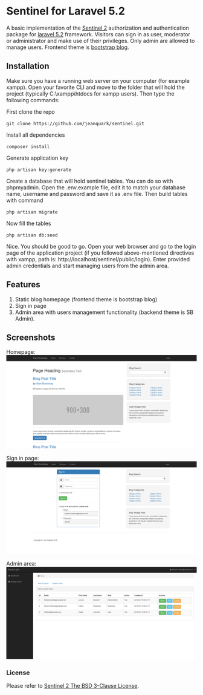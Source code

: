 # Sentinel for Laravel 5.2

A basic implementation of the [Sentinel 2](https://cartalyst.com/manual/sentinel/2.0) authorization and authentication package for [laravel 5.2](https://laravel.com/docs/5.2) framework. Visitors can sign in as user, moderator or administrator and make use of their privileges. Only admin are allowed to manage users. Frontend theme is [bootstrap blog](http://startbootstrap.com/template-overviews/blog-home). 

## Installation

Make sure you have a running web server on your computer (for example xampp). Open your favorite CLI and move to the folder that will hold the project (typically C:\xampp\htdocs for xampp users). Then type the following commands: 

First clone the repo
```
git clone https://github.com/jeanquark/sentinel.git
```

Install all dependencies
```
composer install
```

Generate application key 
```
php artisan key:generate
```

Create a database that will hold sentinel tables. You can do so with phpmyadmin.
Open the .env.example file, edit it to match your database name, username and password and save it as .env file. Then build tables with command

```
php artisan migrate
```

Now fill the tables
```
php artisan db:seed
```

Nice. You should be good to go. Open your web browser and go to the login page of the application project (if you followed above-mentioned directives with xampp, path is: http://localhost/sentinel/public/login). Enter provided admin credentials and start managing users from the admin area.

## Features

1. Static blog homepage (frontend theme is bootstrap blog)
2. Sign in page
3. Admin area with users management functionality (backend theme is SB Admin).

## Screenshots
Homepage:
![homepage](https://github.com/jeanquark/sentinel/raw/master/public/homepage.png "Homepage")

Sign in page:
![login](https://github.com/jeanquark/sentinel/raw/master/public/login.png "Login")

Admin area:
![alt text](https://github.com/jeanquark/sentinel/raw/master/public/admin.png "Admin")

### License
Please refer to [Sentinel 2 The BSD 3-Clause License](https://github.com/cartalyst/sentinel/blob/2.0/LICENSE).
